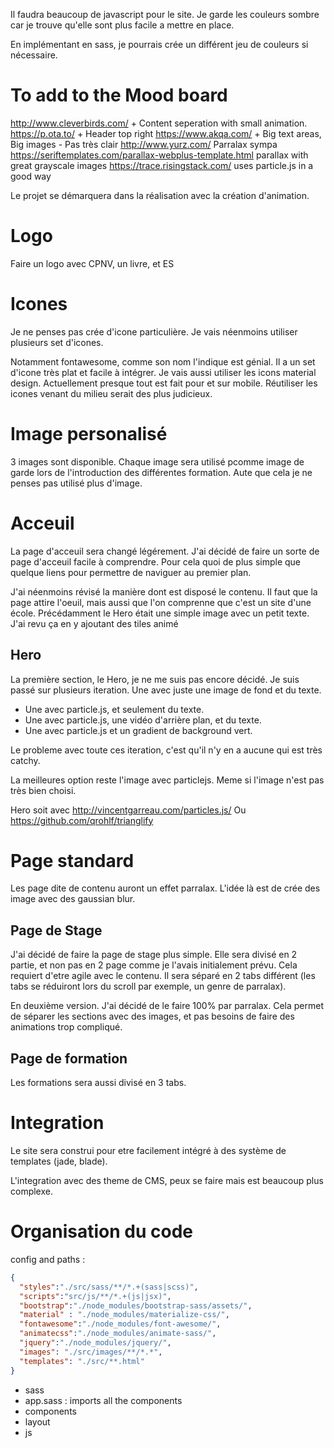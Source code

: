 Il faudra beaucoup de javascript pour le site.
Je garde les couleurs sombre car je trouve qu'elle sont plus facile a mettre en place.

En implémentant en sass, je pourrais crée un différent jeu de couleurs si nécessaire.

# To add to the Mood board

http://www.cleverbirds.com/ + Content seperation with small animation.
https://p.ota.to/ + Header top right
https://www.akqa.com/ + Big text areas, Big images - Pas très clair
http://www.yurz.com/ Parralax sympa
https://seriftemplates.com/parallax-webplus-template.html parallax with great grayscale images
https://trace.risingstack.com/ uses particle.js in a good way

Le projet se démarquera dans la réalisation avec la création d'animation.

# Logo

Faire un logo avec CPNV, un livre, et ES

# Icones

Je ne penses pas crée d'icone particulière. Je vais néenmoins utiliser plusieurs set d'icones.

Notamment fontawesome, comme son nom l'indique est génial. Il a un set d'icone très plat et facile à intégrer.
Je vais aussi utiliser les icons material design. Actuellement presque tout est fait pour et sur mobile. Réutiliser les icones venant du milieu serait des plus judicieux.

# Image personalisé

3 images sont disponible. Chaque image sera utilisé pcomme image de garde lors de l'introduction des différentes formation. Aute que cela je ne penses pas utilisé plus d'image.

# Acceuil

La page d'acceuil sera changé légérement. J'ai décidé de faire un sorte de page d'acceuil facile à comprendre.
Pour cela quoi de plus simple que quelque liens pour permettre de naviguer au premier plan.

J'ai néenmoins révisé la manière dont est disposé le contenu. Il faut que la page attire l'oeuil, mais aussi que l'on comprenne que c'est un site d'une école.
Précédamment le Hero était une simple image avec un petit texte. J'ai revu ça en y ajoutant des tiles animé

## Hero

La première section, le Hero, je ne me suis pas encore décidé. Je suis passé sur plusieurs iteration. Une avec juste une image de fond et du texte.

- Une avec particle.js, et seulement du texte.
- Une avec particle.js, une vidéo d'arrière plan, et du texte.
- Une avec particle.js et un gradient de background vert.

Le probleme avec toute ces iteration, c'est qu'il n'y en a aucune qui est très catchy.

La meilleures option reste l'image avec particlejs. Meme si l'image n'est pas très bien choisi.


Hero soit avec http://vincentgarreau.com/particles.js/
Ou https://github.com/qrohlf/trianglify

# Page standard

Les page dite de contenu auront un effet parralax. L'idée là est de crée des image avec des gaussian blur.

## Page de Stage

J'ai décidé de faire la page de stage plus simple. Elle sera divisé en 2 partie, et non pas en 2 page comme je l'avais initialement prévu.
Cela requiert d'etre agile avec le contenu. Il sera séparé en 2 tabs différent (les tabs se réduiront lors du scroll par exemple, un genre de parralax).

En deuxième version. J'ai décidé de le faire 100% par parralax. Cela permet de séparer les sections avec des images, et pas besoins de faire des animations trop compliqué.

## Page de formation

Les formations sera aussi divisé en 3 tabs.

# Integration

Le site sera construi pour etre facilement intégré à des système de templates (jade, blade).

L'integration avec des theme de CMS, peux se faire mais est beaucoup plus complexe.

# Organisation du code

config and paths :
```json
{
  "styles":"./src/sass/**/*.+(sass|scss)",
  "scripts":"src/js/**/*.+(js|jsx)",
  "bootstrap":"./node_modules/bootstrap-sass/assets/",
  "material" : "./node_modules/materialize-css/",
  "fontawesome":"./node_modules/font-awesome/",
  "animatecss":"./node_modules/animate-sass/",
  "jquery":"./node_modules/jquery/",
  "images": "./src/images/**/*.*",
  "templates": "./src/**.html"
}
```


 - sass
  - app.sass : imports all the components
  - components
  - layout
- js
